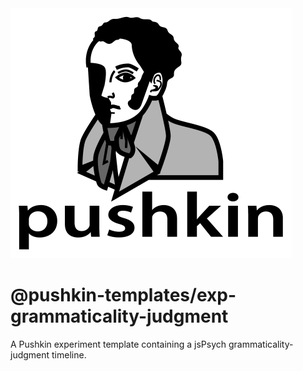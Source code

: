 <img src="https://raw.githubusercontent.com/pushkin-consortium/pushkin/main/docs/img/pushkin_bw_w_text.png" height="400" width="450" alt="pushkin logo">

# @pushkin-templates/exp-grammaticality-judgment

A Pushkin experiment template containing a jsPsych grammaticality-judgment timeline.
